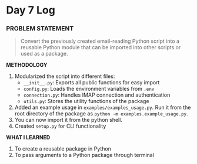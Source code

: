 # Day 7 Log

### PROBLEM STATEMENT
> Convert the previously created email-reading Python script into a reusable Python module that can be imported into other scripts or used as a package.

**METHODOLOGY**
1. Modularized the script into different files:
    - `__init__.py`: Exports all public functions for easy import
    - `config.py`: Loads the environment variables from `.env`
    - `connection.py`: Handles IMAP connection and authentication
    - `utils.py`: Stores the utility functions of the package
2. Added an example usage in `examples/examples_usage.py`. Run it from the root directory of the package as `python -m examples.example_usage.py`.
3. You can now import it from the python shell.
4. Created `setup.py` for CLI functionality

**WHAT I LEARNED**
1. To create a reusable package in Python
2. To pass arguments to a Python package through terminal

